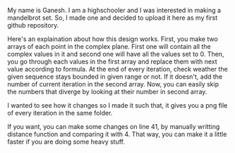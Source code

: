 My name is Ganesh. I am a highschooler and I was interested in making a mandelbrot set. So, I made one and decided to upload it here as my first github repository.

Here's an explaination about how this design works. First, you make two arrays of each point in the complex plane. First one will contain all the complex values in it and second one will have all the values set to 0. Then, you go through each values in the first array and replace them with next value according to formula. At the end of every iteration, check weather the given sequence stays bounded in given range or not. If it doesn't, add the number of current iteration in the second array. Now, you can easily skip the numbers that diverge by looking at their number in second array.

I wanted to see how it changes so I made it such that, it gives you a png file of every iteration in the same folder.

If you want, you can make some changes on line 41, by manually writting distance function and comparing it with 4. That way, you can make it a little faster if you are doing some heavy stuff.
